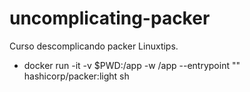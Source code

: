 # uncomplicating-packer
Curso descomplicando packer Linuxtips. 

- docker run -it -v $PWD:/app -w /app --entrypoint "" hashicorp/packer:light sh